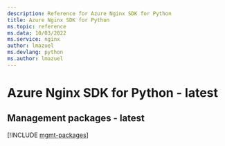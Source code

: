```yaml
---
description: Reference for Azure Nginx SDK for Python
title: Azure Nginx SDK for Python
ms.topic: reference
ms.data: 10/03/2022
ms.service: nginx
author: lmazuel
ms.devlang: python
ms.author: lmazuel
---
```

# Azure Nginx SDK for Python - latest

## Management packages - latest
[!INCLUDE [mgmt-packages](nginx-mgmt-index.md)]